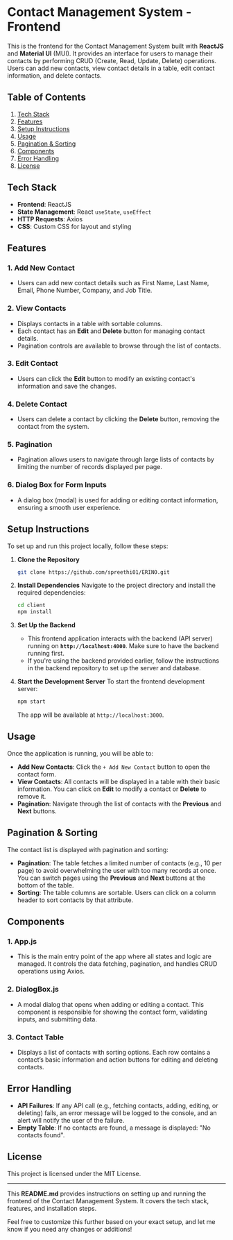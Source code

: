 # Contact Management System - Frontend

This is the frontend for the Contact Management System built with **ReactJS** and **Material UI** (MUI). It provides an interface for users to manage their contacts by performing CRUD (Create, Read, Update, Delete) operations. Users can add new contacts, view contact details in a table, edit contact information, and delete contacts.

## Table of Contents
1. [Tech Stack](#tech-stack)
2. [Features](#features)
3. [Setup Instructions](#setup-instructions)
4. [Usage](#usage)
5. [Pagination & Sorting](#pagination--sorting)
6. [Components](#components)
7. [Error Handling](#error-handling)
8. [License](#license)

## Tech Stack

- **Frontend**: ReactJS
- **State Management**: React `useState`, `useEffect`
- **HTTP Requests**: Axios
- **CSS**: Custom CSS for layout and styling

## Features

### 1. Add New Contact
- Users can add new contact details such as First Name, Last Name, Email, Phone Number, Company, and Job Title.

### 2. View Contacts
- Displays contacts in a table with sortable columns.
- Each contact has an **Edit** and **Delete** button for managing contact details.
- Pagination controls are available to browse through the list of contacts.

### 3. Edit Contact
- Users can click the **Edit** button to modify an existing contact's information and save the changes.

### 4. Delete Contact
- Users can delete a contact by clicking the **Delete** button, removing the contact from the system.

### 5. Pagination
- Pagination allows users to navigate through large lists of contacts by limiting the number of records displayed per page.

### 6. Dialog Box for Form Inputs
- A dialog box (modal) is used for adding or editing contact information, ensuring a smooth user experience.

## Setup Instructions

To set up and run this project locally, follow these steps:

1. **Clone the Repository**
    ```bash
    git clone https://github.com/spreethi01/ERINO.git
    ```

2. **Install Dependencies**
    Navigate to the project directory and install the required dependencies:
    ```bash
    cd client
    npm install
    ```

3. **Set Up the Backend**
    - This frontend application interacts with the backend (API server) running on **`http://localhost:4000`**. Make sure to have the backend running first.
    - If you're using the backend provided earlier, follow the instructions in the backend repository to set up the server and database.

4. **Start the Development Server**
    To start the frontend development server:
    ```bash
    npm start
    ```
    The app will be available at `http://localhost:3000`.

## Usage

Once the application is running, you will be able to:
- **Add New Contacts**: Click the `+ Add New Contact` button to open the contact form.
- **View Contacts**: All contacts will be displayed in a table with their basic information. You can click on **Edit** to modify a contact or **Delete** to remove it.
- **Pagination**: Navigate through the list of contacts with the **Previous** and **Next** buttons.

## Pagination & Sorting

The contact list is displayed with pagination and sorting:
- **Pagination**: The table fetches a limited number of contacts (e.g., 10 per page) to avoid overwhelming the user with too many records at once. You can switch pages using the **Previous** and **Next** buttons at the bottom of the table.
- **Sorting**: The table columns are sortable. Users can click on a column header to sort contacts by that attribute.

## Components

### 1. **App.js**
- This is the main entry point of the app where all states and logic are managed. It controls the data fetching, pagination, and handles CRUD operations using Axios.

### 2. **DialogBox.js**
- A modal dialog that opens when adding or editing a contact. This component is responsible for showing the contact form, validating inputs, and submitting data.

### 3. **Contact Table**
- Displays a list of contacts with sorting options. Each row contains a contact’s basic information and action buttons for editing and deleting contacts.

## Error Handling

- **API Failures**: If any API call (e.g., fetching contacts, adding, editing, or deleting) fails, an error message will be logged to the console, and an alert will notify the user of the failure.
- **Empty Table**: If no contacts are found, a message is displayed: "No contacts found".

## License

This project is licensed under the MIT License.

---

This **README.md** provides instructions on setting up and running the frontend of the Contact Management System. It covers the tech stack, features, and installation steps.

Feel free to customize this further based on your exact setup, and let me know if you need any changes or additions!

